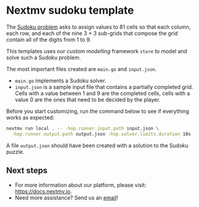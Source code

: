 # Nextmv sudoku template

The [Sudoku problem](https://en.wikipedia.org/wiki/Sudoku) asks to assign
values to 81 cells so that each column, each row, and each of the nine 3 × 3
sub-grids that compose the grid contain all of the digits from 1 to 9.

This templates uses our *custom modelling* framework `store` to model and solve
such a Sudoku problem.

The most important files created are `main.go` and `input.json`.

* `main.go` implements a Sudoku solver.
* `input.json` is a sample input file that contains a partially completed
grid. Cells with a value between 1 and 9 are the completed cells, cells with a
value 0 are the ones that need to be decided by the player.

Before you start customizing, run the command below to see if everything works
as expected:

```bash
nextmv run local . -- -hop.runner.input.path input.json \
  -hop.runner.output.path output.json -hop.solver.limits.duration 10s
```

A file `output.json` should have been created with a solution to the Sudoku
puzzle.

## Next steps

* For more information about our platform, please visit: <https://docs.nextmv.io>.
* Need more assistance? Send us an [email](mailto:support@nextmv.io)!
